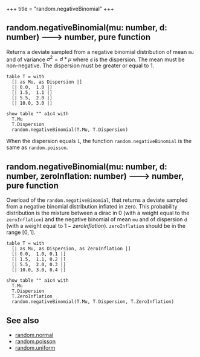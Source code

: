 +++
title = "random.negativeBinomial"
+++

## random.negativeBinomial(mu: number, d: number) 🡒 number, pure function

Returns a deviate sampled from a negative binomial distribution of mean `mu` and of variance $σ^2 = d * μ$ where `d` is the dispersion. The mean must be non-negative. The dispersion must be greater or equal to 1.

```envision
table T = with
  [| as Mu, as Dispersion |]
  [| 0.0,  1.0 |]
  [| 1.5,  1.1 |]
  [| 5.5,  2.0 |]
  [| 10.0, 3.0 |]

show table "" a1c4 with
  T.Mu
  T.Dispersion
  random.negativeBinomial(T.Mu, T.Dispersion)
```

When the dispersion equals `1`, the function `random.negativeBinomial` is the same as `random.poisson`.

## random.negativeBinomial(mu: number, d: number, zeroInflation: number) 🡒 number, pure function

Overload of the `random.negativeBinomial`, that returns a deviate sampled from a negative binomial distribution inflated in zero. This probability distribution is the mixture between a dirac in 0 (with a weight equal to the `zeroInflation`) and the negative binomial of mean `mu` and of dispersion `d` (with a weight equal to $1-zeroInflation$). `zeroInflation` should be in the range $[0, 1]$.

```envision
table T = with
  [| as Mu, as Dispersion, as ZeroInflation |]
  [| 0.0,  1.0, 0.1 |]
  [| 1.5,  1.1, 0.2 |]
  [| 5.5,  2.0, 0.3 |]
  [| 10.0, 3.0, 0.4 |]

show table "" a1c4 with
  T.Mu
  T.Dispersion
  T.ZeroInflation
  random.negativeBinomial(T.Mu, T.Dispersion, T.ZeroInflation)
```

## See also

* [random.normal](../random.normal/)
* [random.poisson](../random.poisson/)
* [random.uniform](../random.uniform/)

